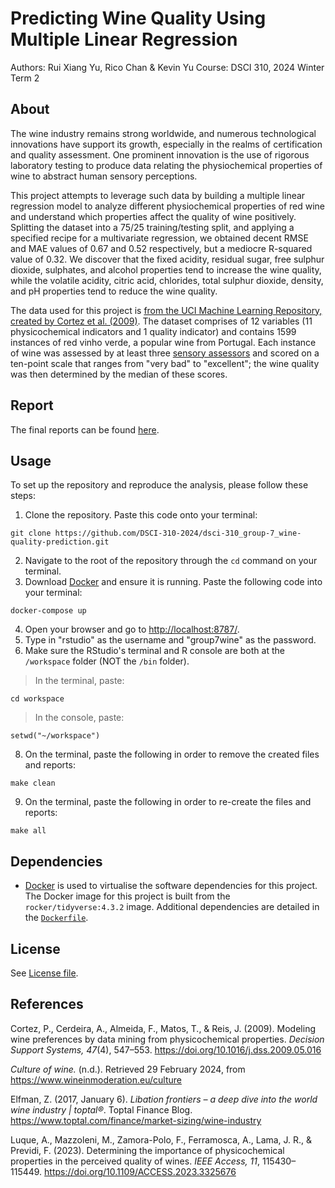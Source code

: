 # Predicting Wine Quality Using Multiple Linear Regression
Authors: Rui Xiang Yu, Rico Chan & Kevin Yu
Course: DSCI 310, 2024 Winter Term 2

## About
The wine industry remains strong worldwide, and numerous technological innovations have support its growth, especially in the realms of certification and quality assessment. One prominent innovation is the use of rigorous laboratory testing to produce data relating the physiochemical properties of wine to abstract human sensory perceptions.

This project attempts to leverage such data by building a multiple linear regression model to analyze different physiochemical properties of red wine and understand which properties affect the quality of wine positively. Splitting the dataset into a 75/25 training/testing split, and applying a specified recipe for a multivariate regression, we obtained decent RMSE and MAE values of 0.67 and 0.52 respectively, but a mediocre R-squared value of 0.32. We discover that the fixed acidity, residual sugar, free sulphur dioxide, sulphates, and alcohol properties tend to increase the wine quality, while the volatile acidity, citric acid, chlorides, total sulphur dioxide, density, and pH properties tend to reduce the wine quality.

The data used for this project is [from the UCI Machine Learning Repository, created by Cortez et al. (2009)](https://doi.org/10.24432/C56S3T). The dataset comprises of 12 variables (11 physicochemical indicators and 1 quality indicator) and contains 1599 instances of red vinho verde, a popular wine from Portugal. Each instance of wine was assessed by at least three [sensory assessors](https://www.sensorysociety.org/knowledge/sspwiki/Pages/assessor.aspx) and scored on a ten-point scale that ranges from "very bad" to "excellent"; the wine quality was then determined by the median of these scores. 

## Report
The final reports can be found [here](https://github.com/DSCI-310-2024/dsci-310_group-7_wine-quality-prediction/tree/main/reports).

## Usage
To set up the repository and reproduce the analysis, please follow these steps:
1.  Clone the repository. Paste this code onto your terminal:
```
git clone https://github.com/DSCI-310-2024/dsci-310_group-7_wine-quality-prediction.git
```
2. Navigate to the root of the repository through the ```cd``` command on your terminal.
3. Download [Docker](https://docs.docker.com/desktop/install/mac-install/) and ensure it is running. Paste the following code into your terminal:
```
docker-compose up
```
4. Open your browser and go to [http://localhost:8787/](http://localhost:8787/).
5. Type in "rstudio" as the username and "group7wine" as the password.
6. Make sure the RStudio's terminal and R console are both at the `/workspace` folder (NOT the `/bin` folder).
> In the terminal, paste:
```
cd workspace
```
> In the console, paste:
```
setwd("~/workspace")
```
8. On the terminal, paste the following in order to remove the created files and reports:
```
make clean
```
9. On the terminal, paste the following in order to re-create the files and reports:
```
make all
```
   
## Dependencies
- [Docker](https://www.docker.com/) is used to virtualise the software dependencies for this project. The Docker image for this project is built from the `rocker/tidyverse:4.3.2` image. Additional dependencies are detailed in the [`Dockerfile`](Dockerfile).

## License
See [License file](https://github.com/DSCI-310-2024/dsci-310_group-7_wine-quality-prediction?tab=License-1-ov-file).

## References
Cortez, P., Cerdeira, A., Almeida, F., Matos, T., & Reis, J. (2009). Modeling wine preferences by data mining from physicochemical properties. *Decision Support Systems, 47*(4), 547–553. https://doi.org/10.1016/j.dss.2009.05.016

*Culture of wine.* (n.d.). Retrieved 29 February 2024, from https://www.wineinmoderation.eu/culture

Elfman, Z. (2017, January 6). *Libation frontiers – a deep dive into the world wine industry | toptal®*. Toptal Finance Blog. https://www.toptal.com/finance/market-sizing/wine-industry

Luque, A., Mazzoleni, M., Zamora-Polo, F., Ferramosca, A., Lama, J. R., & Previdi, F. (2023). Determining the importance of physicochemical properties in the perceived quality of wines. *IEEE Access, 11*, 115430–115449. https://doi.org/10.1109/ACCESS.2023.3325676
